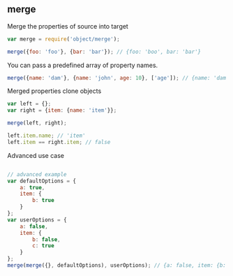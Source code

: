 ## merge

Merge the properties of source into target

```javascript
var merge = require('object/merge');

merge({foo: 'foo'}, {bar: 'bar'}); // {foo: 'boo', bar: 'bar'}
```

You can pass a predefined array of property names.

```javascript
merge({name: 'dam'}, {name: 'john', age: 10}, ['age']); // {name: 'dam', age: 10}
```

Merged properties clone objects

```javascript
var left = {};
var right = {item: {name: 'item'}};

merge(left, right);

left.item.name; // 'item'
left.item == right.item; // false
```

Advanced use case

```javascript

// advanced example
var defaultOptions = {
	a: true,
	item: {
		b: true
	}
};
var userOptions = {
	a: false,
	item: {
		b: false,
		c: true
	}
};
merge(merge({}, defaultOptions), userOptions); // {a: false, item: {b: false, c: true}}
```
